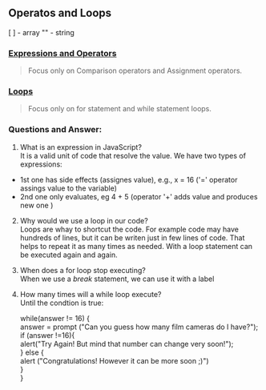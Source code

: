 ## Operatos and Loops

[ ] - array
"" - string
### [Expressions and Operators](https://canvas.instructure.com/courses/6895894/assignments/37682690/submissions/91737300)  
> Focus only on Comparison operators and Assignment operators.  

### [Loops](https://developer.mozilla.org/en-US/docs/Web/JavaScript/Guide/Loops_and_iteration)  
> Focus only on for statement and while statement loops.

### Questions and Answer:  
1. What is an expression in JavaScript?  
It is a valid unit of code that resolve the value. We have two types of expressions:  
- 1st one has side effects (assignes value), e.g., x = 16 ('=' operator assings value to the variable)  
- 2nd one only evaluates, eg 4 + 5 (operator '+' adds value and produces new one )  
2. Why would we use a loop in our code?  
Loops are whay to shortcut the code. For example code may have hundreds of lines, but it can be writen just in few lines of code. That helps to repeat it as many times as needed. With a loop statement can be executed again and again.  
3. When does a for loop stop executing?  
When we use a *break* statement, we can use it with a label
4. How many times will a while loop execute?  
Until the condtion is true:

    while(answer != 16) {  
        answer = prompt ("Can you guess how many film cameras do I have?");  
        if (answer !=16){  
            alert("Try Again! But mind that number can change very soon!");  
        } else {  
            alert ("Congratulations! However it can be more soon ;)")  
        }  
    }  

